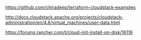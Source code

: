 https://github.com/chiradeep/terraform-cloudstack-examples

http://docs.cloudstack.apache.org/projects/cloudstack-administration/en/4.8/virtual_machines/user-data.html

https://forums.rancher.com/t/cloud-init-install-on-disk/16116




